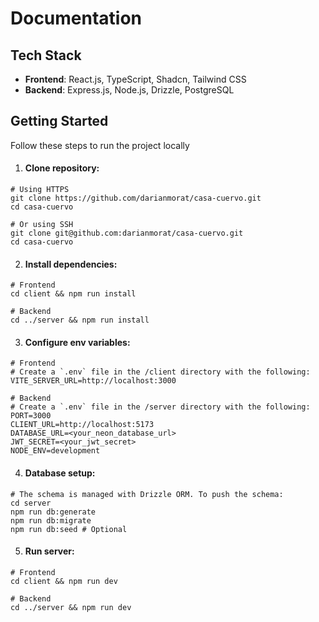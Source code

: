# Documentation

## Tech Stack

- **Frontend**: React.js, TypeScript, Shadcn, Tailwind CSS
- **Backend**: Express.js, Node.js, Drizzle, PostgreSQL

## Getting Started

Follow these steps to run the project locally

1. #### Clone repository:

```shell
# Using HTTPS
git clone https://github.com/darianmorat/casa-cuervo.git
cd casa-cuervo

# Or using SSH
git clone git@github.com:darianmorat/casa-cuervo.git
cd casa-cuervo
```

2. #### Install dependencies:

```shell
# Frontend
cd client && npm run install

# Backend
cd ../server && npm run install
```

3. #### Configure env variables:

```shell
# Frontend
# Create a `.env` file in the /client directory with the following:
VITE_SERVER_URL=http://localhost:3000

# Backend
# Create a `.env` file in the /server directory with the following:
PORT=3000
CLIENT_URL=http://localhost:5173
DATABASE_URL=<your_neon_database_url>
JWT_SECRET=<your_jwt_secret>
NODE_ENV=development
```

4. #### Database setup:

```shell
# The schema is managed with Drizzle ORM. To push the schema:
cd server
npm run db:generate
npm run db:migrate
npm run db:seed # Optional
```

5. #### Run server:

```shell
# Frontend
cd client && npm run dev

# Backend
cd ../server && npm run dev
```
